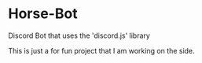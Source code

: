 # Horse-Bot
Discord Bot that uses the 'discord.js' library

This is just a for fun project that I am working on the side.